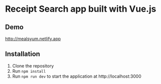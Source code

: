 # Receipt Search app built with Vue.js

## Demo
http://mealsyum.netlify.app

## Installation
1. Clone the repository
1. Run `npm install`
1. Run `npm run dev` to start the application at http://localhost:3000

